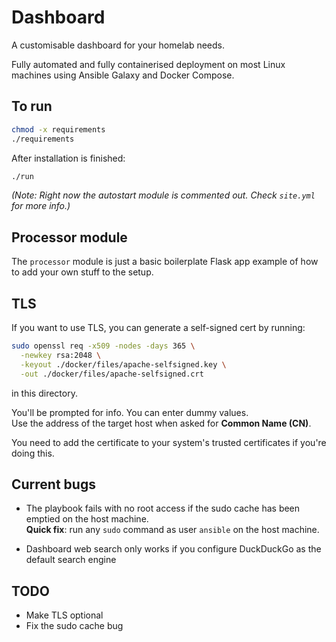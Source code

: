 # Dashboard

A customisable dashboard for your homelab needs.

Fully automated and fully containerised deployment on most Linux machines using Ansible Galaxy and Docker Compose.

## To run

```bash
chmod -x requirements
./requirements
```

After installation is finished:
```bash
./run
```

*(Note: Right now the autostart module is commented out. Check `site.yml` for more info.)*

## Processor module

The `processor` module is just a basic boilerplate Flask app example of how to add your own stuff to the setup.

## TLS

If you want to use TLS, you can generate a self-signed cert by running:

```bash
sudo openssl req -x509 -nodes -days 365 \
  -newkey rsa:2048 \
  -keyout ./docker/files/apache-selfsigned.key \
  -out ./docker/files/apache-selfsigned.crt
```

in this directory.

You'll be prompted for info. You can enter dummy values.  
Use the address of the target host when asked for **Common Name (CN)**.

You need to add the certificate to your system's trusted certificates if you're doing this.

## Current bugs

- The playbook fails with no root access if the sudo cache has been emptied on the host machine.  
  **Quick fix**: run any `sudo` command as user `ansible` on the host machine.

- Dashboard web search only works if you configure DuckDuckGo as the default search engine

## TODO

- Make TLS optional
- Fix the sudo cache bug
